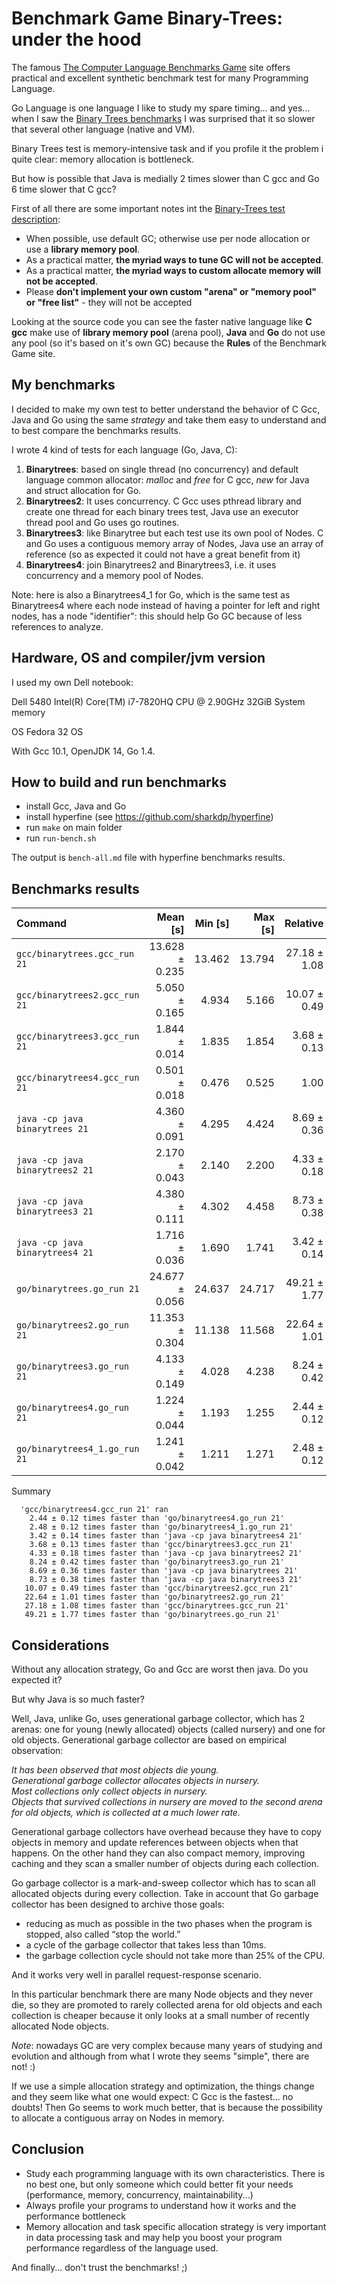 # Benchmark Game Binary-Trees: under the hood

The famous [The Computer Language Benchmarks Game](https://benchmarksgame-team.pages.debian.net/benchmarksgame/) site offers practical and excellent synthetic benchmark test for many Programming Language. 

Go Language is one language I like to study my spare timing... and yes... when I saw the [Binary Trees benchmarks](https://benchmarksgame-team.pages.debian.net/benchmarksgame/performance/binarytrees.html) I was surprised that it so slower that several other language (native and VM).

Binary Trees test is memory-intensive task and if you profile it the problem i quite clear: memory allocation is bottleneck.

But how is possible that Java is medially 2 times slower than C gcc and Go 6 time slower that C gcc?

First of all there are some important notes int the  [Binary-Trees test description](https://benchmarksgame-team.pages.debian.net/benchmarksgame/description/binarytrees.html#binarytrees): 

* When possible, use default GC; otherwise use per node allocation or use a **library memory pool**.
* As a practical matter, **the myriad ways to tune GC will not be accepted**.
* As a practical matter, **the myriad ways to custom allocate memory will not be accepted**.
* Please **don't implement your own custom "arena" or "memory pool" or "free list"** - they will not be accepted

Looking at the source code you can see the faster native language like **C gcc** make use of **library memory pool** (arena pool), **Java** and **Go** do not use any pool (so it's based on it's own GC) because the **Rules** of the Benchmark Game site.

## My benchmarks 

I decided to make my own test to better understand the behavior of C Gcc, Java and Go using the same *strategy* and take them easy to understand and to best compare the benchmarks results.

I wrote 4 kind of tests for each language (Go, Java, C):

1. **Binarytrees**: based on single thread (no concurrency) and default language common allocator: *malloc* and *free* for C gcc, *new* for Java and struct allocation for Go.
2. **Binarytrees2**: It uses concurrency. C Gcc uses pthread library and create one thread for each binary trees test, Java use an executor thread pool and Go uses go routines.
3. **Binarytrees3**: like Binarytree but each test use its own pool of Nodes. C and Go uses a contiguous memory array of Nodes, Java use an array of reference (so as expected it could not have a great benefit from it)
4. **Binarytrees4**: join Binarytrees2 and Binarytrees3, i.e. it uses concurrency and a memory pool of Nodes. 

Note: here is also a Binarytrees4_1 for Go, which is the same test as Binarytrees4 where  each node instead of having a pointer for left and right nodes, has a node "identifier": this should help Go GC because of less references to analyze.


## Hardware, OS and compiler/jvm version

I used my own Dell notebook:

Dell 5480
Intel(R) Core(TM) i7-7820HQ CPU @ 2.90GHz
32GiB System memory

OS Fedora 32 OS

With Gcc 10.1, OpenJDK 14, Go 1.4.

## How to build and run benchmarks

* install Gcc, Java and Go
* install hyperfine (see https://github.com/sharkdp/hyperfine)
* run `make` on main folder
* run `run-bench.sh` 

The output is `bench-all.md` file with hyperfine benchmarks results.

## Benchmarks results

| Command | Mean [s] | Min [s] | Max [s] | Relative |
|:---|---:|---:|---:|---:|
| `gcc/binarytrees.gcc_run 21` | 13.628 ± 0.235 | 13.462 | 13.794 | 27.18 ± 1.08 |
| `gcc/binarytrees2.gcc_run 21` | 5.050 ± 0.165 | 4.934 | 5.166 | 10.07 ± 0.49 |
| `gcc/binarytrees3.gcc_run 21` | 1.844 ± 0.014 | 1.835 | 1.854 | 3.68 ± 0.13 |
| `gcc/binarytrees4.gcc_run 21` | 0.501 ± 0.018 | 0.476 | 0.525 | 1.00 |
| `java -cp java binarytrees 21` | 4.360 ± 0.091 | 4.295 | 4.424 | 8.69 ± 0.36 |
| `java -cp java binarytrees2 21` | 2.170 ± 0.043 | 2.140 | 2.200 | 4.33 ± 0.18 |
| `java -cp java binarytrees3 21` | 4.380 ± 0.111 | 4.302 | 4.458 | 8.73 ± 0.38 |
| `java -cp java binarytrees4 21` | 1.716 ± 0.036 | 1.690 | 1.741 | 3.42 ± 0.14 |
| `go/binarytrees.go_run 21` | 24.677 ± 0.056 | 24.637 | 24.717 | 49.21 ± 1.77 |
| `go/binarytrees2.go_run 21` | 11.353 ± 0.304 | 11.138 | 11.568 | 22.64 ± 1.01 |
| `go/binarytrees3.go_run 21` | 4.133 ± 0.149 | 4.028 | 4.238 | 8.24 ± 0.42 |
| `go/binarytrees4.go_run 21` | 1.224 ± 0.044 | 1.193 | 1.255 | 2.44 ± 0.12 |
| `go/binarytrees4_1.go_run 21` | 1.241 ± 0.042 | 1.211 | 1.271 | 2.48 ± 0.12 |

Summary
```
  'gcc/binarytrees4.gcc_run 21' ran
    2.44 ± 0.12 times faster than 'go/binarytrees4.go_run 21'
    2.48 ± 0.12 times faster than 'go/binarytrees4_1.go_run 21'
    3.42 ± 0.14 times faster than 'java -cp java binarytrees4 21'
    3.68 ± 0.13 times faster than 'gcc/binarytrees3.gcc_run 21'
    4.33 ± 0.18 times faster than 'java -cp java binarytrees2 21'
    8.24 ± 0.42 times faster than 'go/binarytrees3.go_run 21'
    8.69 ± 0.36 times faster than 'java -cp java binarytrees 21'
    8.73 ± 0.38 times faster than 'java -cp java binarytrees3 21'
   10.07 ± 0.49 times faster than 'gcc/binarytrees2.gcc_run 21'
   22.64 ± 1.01 times faster than 'go/binarytrees2.go_run 21'
   27.18 ± 1.08 times faster than 'gcc/binarytrees.gcc_run 21'
   49.21 ± 1.77 times faster than 'go/binarytrees.go_run 21'
```

## Considerations

Without any allocation strategy, Go and Gcc are worst then java. Do you expected it?

But why Java is so much faster?

Well, Java, unlike Go, uses generational garbage collector, which has 2 arenas: one for young (newly allocated) objects (called nursery) and one for old objects. Generational garbage collector are based on empirical observation: 

*It has been observed that most objects die young.<br/>
Generational garbage collector allocates objects in nursery.<br/> 
Most collections only collect objects in nursery.<br/> 
Objects that survived collections in nursery are moved to the second arena for old objects, which is collected at a much lower rate.*

Generational garbage collectors have overhead because they have to copy objects in memory and update references between objects when that happens. 
On the other hand they can also compact memory, improving caching and they scan a smaller number of objects during each collection.

Go garbage collector is a mark-and-sweep collector which has to scan all allocated objects during every collection. Take in account that Go garbage collector has been designed to archive those goals:

* reducing as much as possible in the two phases when the program is stopped, also called “stop the world.”
* a cycle of the garbage collector that takes less than 10ms.
* the garbage collection cycle should not take more than 25% of the CPU.

And it works very well in parallel request-response scenario.

In this particular benchmark there are many Node objects and they never die, so they are promoted to rarely collected arena for old objects and each collection is cheaper because it only looks at a small number of recently allocated Node objects.

*Note*: nowadays GC are very complex because many years of studying and evolution and although from what I wrote they seems "simple", there are not! :) 

If we use a simple allocation strategy and optimization, the things change and they seem like what one would expect: C Gcc is the fastest... no doubts! Then Go seems to work much better, that is because the possibility to allocate a contiguous array on Nodes in memory.

## Conclusion

* Study each programming language with its own characteristics. There is no best one, but only someone which could better fit your needs (performance, memory, concurrency, maintainability...)  
* Always profile your programs to understand how it works and the performance bottleneck
* Memory allocation and task specific allocation strategy is very important in data processing task and may help you boost your program performance regardless of the language used.


And finally... don't trust the benchmarks! ;)
